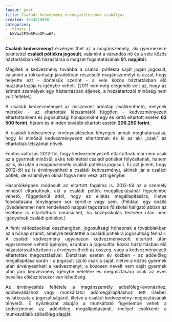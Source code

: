 ```yaml
---
layout: post
title: Családi kedvezmény érvényesítésének szabályai
created: 1334570998
categories:
- !binary |-
  bXVua2F2w6FsbGFsw6Fz
---
```

<p style="text-align: justify;"><strong>Családi kedvezményt</strong> érvényesíthet az a magánszemély, aki gyermekeire tekintettel <strong>családi pótlékra jogosult</strong>, valamint a várandós nő és a vele közös háztartásban élő házastársa a magzat fogantatásának <strong>91. napjától</strong>.</p><p style="text-align: justify;">Megilleti a kedvezmény továbbá a családi pótlékra saját jogán jogosult, valamint a rokkantsági járadékban részesülő magánszemélyt is azzal, hogy helyette ezt - döntésük szerint - a vele közös háztartásban élő hozzátartozója is igénybe veheti. (2011-ben még elegendő volt az, hogy az érintett személyek egy háztartásban éljenek, a hozzátartozói minőség nem volt feltétel.)</p><p style="text-align: justify;">A családi kedvezménnyel az összevont adóalap csökkenthető, melynek mértéke - az eltartottak létszámától függően - kedvezményezett eltartottanként és jogosultsági hónaponként egy és kettő eltartott esetén <strong>62 500 forint</strong>, három és minden további eltartott esetén <strong>206.250 forint</strong>.</p><p style="text-align: justify;">A családi kedvezmény érvényesítésekor lényeges annak meghatározása, hogy ki minősül kedvezményezett eltartottnak és ki az aki „csak” az eltartottak létszámát növeli.</p><p style="text-align: justify;">Fontos változás 2012-től, hogy kedvezményezett eltartottnak már nem csak az a gyermek minősül, akire tekintettel családi pótlékot folyósítanak, hanem az is, aki után a magánszemély családi pótlékra jogosult. Ez azt jelenti, hogy 2012-től az is érvényesítheti a családi kedvezményt, akinek jár a családi pótlék, de valamilyen oknál fogva nem veszi azt igénybe.</p><p style="text-align: justify;">Hasonlóképpen módosult az eltartott fogalma is. 2012-től az a személy minősül eltartottnak, aki a családi pótlék megállapításánál figyelembe vehető, függetlenül attól, hogy az ellátás megállapítására, illetve folyósítására ténylegesen sor került-e vagy sem. (Például, egy önálló jövedelemmel nem rendelkező nappali tagozatos főiskolai hallgató abban az esetben is eltartottnak minősülhet, ha középiskolás testvére után nem igényelnek családi pótlékot.)</p><p style="text-align: justify;">A fenti változásokkal összhangban, jogosultsági hónapnak a továbbiakban az a hónap számít, amelyre tekintettel a családi pótlékra jogosultság fennáll.<br>A családi kedvezmény ugyanazon kedvezményezett eltartott után egyszeresen vehető igénybe, azonban a jogosulttal közös háztartásban élő házastárssal közösen is érvényesíthető az összeg, vagy a kedvezményezett eltartottak megosztásával. Élettársak esetén év közben - az adóelőleg megállapítása során - a jogosult szülő csak a saját, illetve a közös gyermek után érvényesítheti a kedvezményt, a közösen nevelt nem saját gyermek után járó kedvezmény igénybe vételére és megosztására csak az éves bevallás elkészítésekor van lehetőség.</p><p style="text-align: justify;">Az érvényesítés feltétele a magánszemély adóelőleg-levonáshoz, adóbevalláshoz vagy munkáltatói adómegállapításhoz tett írásbeli nyilatkozata a jogosultságáról, illetve a családi kedvezmény megosztásának tényéről. E nyilatkozat alapján a munkáltató figyelembe veheti a kedvezményt az adóelőleg megállapításánál, mellyel csökkenti a munkavállaló adóelőleg alapját.</p>
